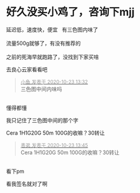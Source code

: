 # 好久没买小鸡了，咨询下mjj


延迟低，速度快，便宜<img src="static/image/smiley/default/lol.gif" smilieid="12" border="0" alt="" /> <img src="static/image/smiley/default/lol.gif" smilieid="12" border="0" alt="" /> <img src="static/image/smiley/default/lol.gif" smilieid="12" border="0" alt="" /> 有三色图内味了<br />
<br />
流量500g就够了，有没有推荐的<img src="static/image/smiley/default/lol.gif" smilieid="12" border="0" alt="" /> <img src="static/image/smiley/default/lol.gif" smilieid="12" border="0" alt="" /> <img src="static/image/smiley/default/lol.gif" smilieid="12" border="0" alt="" /> <br />
<br />
之前的死海早就跑路了，没找到下家买啥<img src="static/image/smiley/yct/002.gif" smilieid="30" border="0" alt="" /><img id="aimg_NWkPQ" onclick="zoom(this, this.src, 0, 0, 0)" class="zoom" src="https://cdn.jsdelivr.net/gh/hishis/forum-master/public/images/patch.gif" onmouseover="img_onmouseoverfunc(this)" onload="thumbImg(this)" border="0" alt="" />

去良心云家看看吧

<div class="quote"><blockquote><font size="2"><a href="https://www.hostloc.com/forum.php?mod=redirect&amp;goto=findpost&amp;pid=9340808&amp;ptid=757579" target="_blank"><font color="#999999">小鱼 发表于 2020-10-23 13:32</font></a></font><br />
三色图中间内味吗</blockquote></div><br />
懂得都懂<img src="static/image/smiley/default/lol.gif" smilieid="12" border="0" alt="" /><img src="static/image/smiley/default/lol.gif" smilieid="12" border="0" alt="" /><img src="static/image/smiley/default/lol.gif" smilieid="12" border="0" alt="" /><img id="aimg_DTsT7" onclick="zoom(this, this.src, 0, 0, 0)" class="zoom" src="https://cdn.jsdelivr.net/gh/hishis/forum-master/public/images/patch.gif" onmouseover="img_onmouseoverfunc(this)" onload="thumbImg(this)" border="0" alt="" />

我只记住了三色图中间的那个字<img src="static/image/smiley/default/lol.gif" smilieid="12" border="0" alt="" />

Cera 1H1G20G 50m 100G的收嘛？30转让

<div class="quote"><blockquote><font size="2"><a href="https://www.hostloc.com/forum.php?mod=redirect&amp;goto=findpost&amp;pid=9340851&amp;ptid=757579" target="_blank"><font color="#999999">表弟 发表于 2020-10-23 13:45</font></a></font><br />
Cera 1H1G20G 50m 100G的收嘛？30转让</blockquote></div><br />
看下pm<img src="static/image/smiley/default/lol.gif" smilieid="12" border="0" alt="" /><img id="aimg_DoLR5" onclick="zoom(this, this.src, 0, 0, 0)" class="zoom" src="https://cdn.jsdelivr.net/gh/hishis/forum-master/public/images/patch.gif" onmouseover="img_onmouseoverfunc(this)" onload="thumbImg(this)" border="0" alt="" />

看我签名就对了啊<br />

